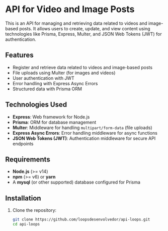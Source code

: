 # API for Video and Image Posts

This is an API for managing and retrieving data related to videos and image-based posts. It allows users to create, update, and view content using technologies like Prisma, Express, Multer, and JSON Web Tokens (JWT) for authentication.

## Features

- Register and retrieve data related to videos and image-based posts
- File uploads using Multer (for images and videos)
- User authentication with JWT
- Error handling with Express Async Errors
- Structured data with Prisma ORM

## Technologies Used

- **Express**: Web framework for Node.js
- **Prisma**: ORM for database management
- **Multer**: Middleware for handling `multipart/form-data` (file uploads)
- **Express Async Errors**: Error handling middleware for async functions
- **JSON Web Tokens (JWT)**: Authentication middleware for secure API endpoints

## Requirements

- **Node.js** (>= v14)
- **npm** (>= v6) or **yarn**
- A **mysql** (or other supported) database configured for Prisma

## Installation

1. Clone the repository:

   ```bash
   git clone https://github.com/loopsdesenvolvedor/api-loops.git
   cd api-loops
